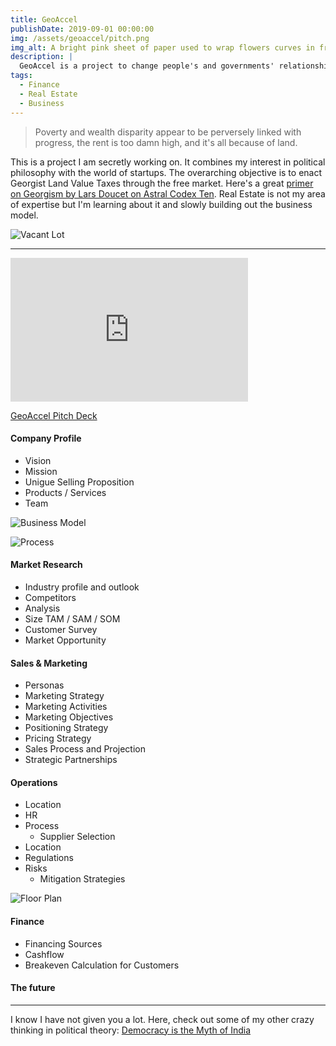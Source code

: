 ```yaml
---
title: GeoAccel
publishDate: 2019-09-01 00:00:00
img: /assets/geoaccel/pitch.png
img_alt: A bright pink sheet of paper used to wrap flowers curves in front of rich blue background
description: |
  GeoAccel is a project to change people's and governments' relationship to land forever.
tags:
  - Finance
  - Real Estate
  - Business
---
```

>Poverty and wealth disparity appear to be perversely linked with progress, the rent is too damn high, and it's all because of land.

This is a project I am secretly working on. It combines my interest in political philosophy with the world of startups. The overarching objective is to enact Georgist Land Value Taxes through the free market. Here's a great [primer on Georgism by Lars Doucet on Astral Codex Ten](https://www.astralcodexten.com/p/your-book-review-progress-and-poverty). Real Estate is not my area of expertise but I'm learning about it and slowly building out the business model.

![Vacant Lot](/assets/vacant-lot.jpg)

---

<iframe src="https://1drv.ms/p/c/4e385ee3e54da3ba/IQP0xV0KhOkfRofxu9GNC2fkAbMSSgEyMrvE4clPIf0EOUk?em=2&amp;wdAr=1.7777777777777777" width="380px" height="230px" frameborder="0">This is an embedded <a target="_blank" href="https://office.com">Microsoft Office</a> presentation, powered by <a target="_blank" href="https://office.com/webapps">Office</a>.</iframe>

[GeoAccel Pitch Deck](https://www.slideshare.net/slideshow/geoaccel-pitch-deck-cyril-joy-mangalan/270215128)

#### Company Profile

- Vision
- Mission
- Unigue Selling Proposition
- Products / Services
- Team

![Business Model](/assets/geoaccel/model-canvas.png)

![Process](/assets/geoaccel/process.png)

#### Market Research

- Industry profile and outlook
- Competitors
- Analysis
- Size TAM / SAM / SOM
- Customer Survey
- Market Opportunity

#### Sales & Marketing

- Personas
- Marketing Strategy
- Marketing Activities
- Marketing Objectives
- Positioning Strategy
- Pricing Strategy
- Sales Process and Projection
- Strategic Partnerships

#### Operations

- Location
- HR
- Process
  - Supplier Selection
- Location
- Regulations
- Risks
  - Mitigation Strategies

![Floor Plan](/assets/geoaccel/floor-plan-3d.png)

#### Finance

- Financing Sources
- Cashflow
- Breakeven Calculation for Customers

#### The future

---

I know I have not given you a lot. Here, check out some of my other crazy thinking in political theory: [Democracy is the Myth of India](https://medium.com/screaming-into-the-void/democracy-is-the-myth-of-india-f0582668026b)
